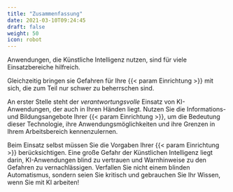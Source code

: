 ```yaml
---
title: "Zusammenfassung"
date: 2021-03-10T09:24:45
draft: false
weight: 50
icon: robot
---
```

Anwendungen, die Künstliche Intelligenz nutzen, sind für viele Einsatzbereiche hilfreich.

Gleichzeitig bringen sie Gefahren für Ihre {{< param Einrichtung >}} mit sich, die zum Teil nur schwer zu beherrschen sind.

An erster Stelle steht der *verantwortungsvolle* Einsatz von KI-Anwendungen, der auch in Ihren Händen liegt. Nutzen Sie die Informations- und Bildungsangebote Ihrer {{< param Einrichtung >}}, um die Bedeutung dieser Technologie, ihre Anwendungsmöglichkeiten und ihre Grenzen in Ihrem Arbeitsbereich kennenzulernen. 

Beim Einsatz selbst müssen Sie die Vorgaben Ihrer {{< param Einrichtung >}} berücksichtigen. Eine große Gefahr der Künstlichen Intelligenz liegt darin, KI-Anwendungen blind zu vertrauen und Warnhinweise zu den Gefahren zu vernachlässigen. Verfallen Sie nicht einem blinden Automatismus, sondern seien Sie kritisch und gebrauchen Sie Ihr Wissen, wenn Sie mit KI arbeiten!


